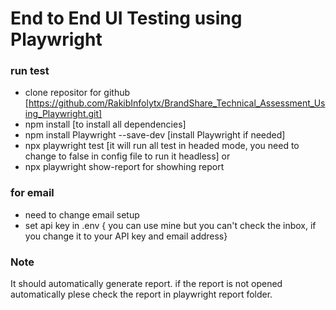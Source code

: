 # End to End UI Testing using Playwright

### run test
- clone repositor for github [https://github.com/RakibInfolytx/BrandShare_Technical_Assessment_Using_Playwright.git]
- npm install [to install all dependencies]
- npm install Playwright --save-dev [install Playwright if needed]
- npx playwright test [it will run all test in headed mode, you need to change to false in config file to run it headless]
or
- npx playwright show-report for showhing report

### for email
- need to change email setup
- set api key in .env { you can use mine but you can't check the inbox, if you change it to your API key and email address}

### Note
It should automatically generate report. if the report is not opened automatically plese check the report in playwright report folder.